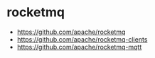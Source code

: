# rocketmq

- https://github.com/apache/rocketmq
- https://github.com/apache/rocketmq-clients
- https://github.com/apache/rocketmq-mqtt
